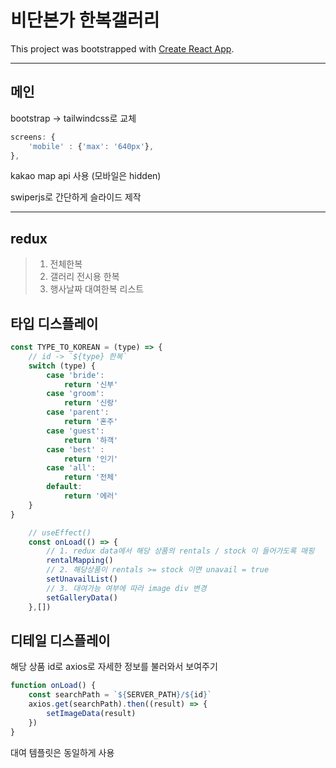 비단본가 한복갤러리
=========
This project was bootstrapped with [Create React App](https://github.com/facebook/create-react-app).
- - - - - -

## 메인
bootstrap -> tailwindcss로 교체
```js
screens: {
    'mobile' : {'max': '640px'},
},
```
kakao map api 사용 (모바일은 hidden)

swiperjs로 간단하게 슬라이드 제작

*****

## redux
> 1. 전체한복
> 2. 갤러리 전시용 한복
> 3. 행사날짜 대여한복 리스트

## 타입 디스플레이
```js
const TYPE_TO_KOREAN = (type) => {
    // id -> `${type} 한복`
    switch (type) {
        case 'bride':
            return '신부'
        case 'groom':
            return '신랑'
        case 'parent':
            return '혼주'        
        case 'guest':
            return '하객'
        case 'best' :
            return '인기'
        case 'all':
            return '전체'
        default:
            return '에러'
    }
}
```
```js
    // useEffect()
    const onLoad(() => {
        // 1. redux data에서 해당 상품의 rentals / stock 이 들어가도록 매핑
        rentalMapping()
        // 2. 해당상품이 rentals >= stock 이면 unavail = true
        setUnavailList()
        // 3. 대여가능 여부에 따라 image div 변경    
        setGalleryData()
    },[])
```

## 디테일 디스플레이
해당 상품 id로 axios로 자세한 정보를 불러와서 보여주기
```js
function onLoad() {
    const searchPath = `${SERVER_PATH}/${id}`
    axios.get(searchPath).then((result) => {
        setImageData(result)
    })
}
```
대여 템플릿은 동일하게 사용


